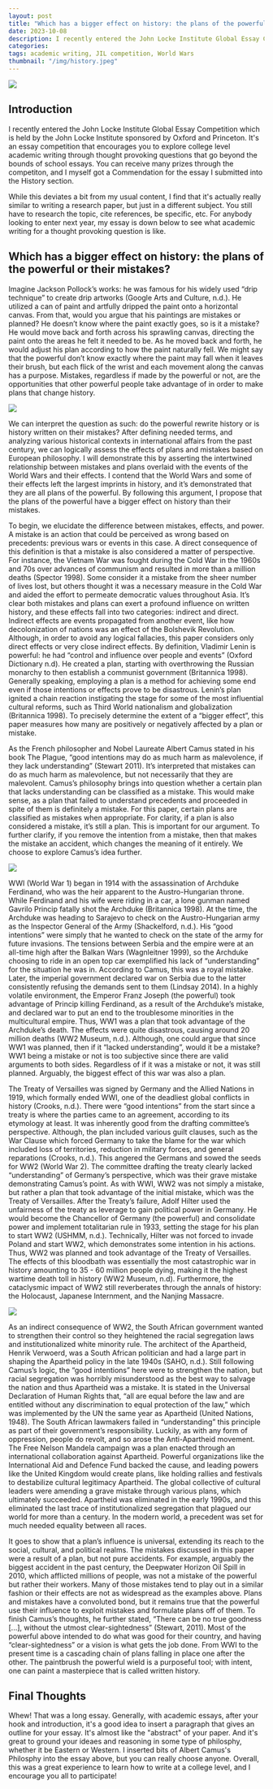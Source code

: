 ```yaml
---
layout: post
title: "Which has a bigger effect on history: the plans of the powerful or their mistakes?"
date: 2023-10-08
description: I recently entered the John Locke Institute Global Essay Competition which is held by the John Locke Institute sponsored by Oxford and Princeton. It's an essay competition that encourages you to explore college level academic writing through thought provoking questions that go beyond the bounds of school essays. You can receive many prizes through the competiton, and I myself got a Commendation for the essay I submitted into the History section...
categories: 
tags: academic writing, JIL competition, World Wars 
thumbnail: "/img/history.jpeg"
---
```


<img class="normal" src="/img/history.jpeg">

## Introduction

I recently entered the John Locke Institute Global Essay Competition which is held by the John Locke Institute sponsored by Oxford and Princeton. It's an essay competition that encourages you to explore college level academic writing through thought provoking questions that go beyond the bounds of school essays. You can receive many prizes through the competiton, and I myself got a Commendation for the essay I submitted into the History section. 

While this deviates a bit from my usual content, I find that it's actually really similar to writing a research paper, but just in a different subject. You still have to research the topic, cite references, be specific, etc. For anybody looking to enter next year, my essay is down below to see what academic writing for a thought provoking question is like. 

## Which has a bigger effect on history: the plans of the powerful or their mistakes?

Imagine Jackson Pollock’s works: he was famous for his widely used “drip technique” to create drip artworks (Google Arts and Culture, n.d.). He utilized a can of paint and artfully dripped the paint onto a horizontal canvas. From that, would you argue that his paintings are mistakes or planned? He doesn’t know where the paint exactly goes, so is it a mistake? He would move back and forth across his sprawling canvas, directing the paint onto the areas he felt it needed to be. As he moved back and forth, he would adjust his plan according to how the paint naturally fell. We might say that the powerful don’t know exactly where the paint may fall when it leaves their brush, but each flick of the wrist and each movement along the canvas has a purpose. Mistakes, regardless if made by the powerful or not, are the opportunities that other powerful people take advantage of in order to make plans that change history.

<img class="normal" src="/img/pollock3.jpeg">

We can interpret the question as such: do the powerful rewrite history or is history written on their mistakes? After defining needed terms, and analyzing various historical contexts in international affairs from the past century, we can logically assess the effects of plans and mistakes based on European philosophy. I will demonstrate this by asserting the intertwined relationship between mistakes and plans overlaid with the events of the World Wars and their effects. I contend that the World Wars and some of their effects left the largest imprints in history, and it’s demonstrated that they are all plans of the powerful. By following this argument, I propose that the plans of the powerful have a bigger effect on history than their mistakes. 

To begin, we elucidate the difference between mistakes, effects, and power. A mistake is an action that could be perceived as wrong based on precedents: previous wars or events in this case. A direct consequence of this definition is that a mistake is also considered a matter of perspective. For instance, the Vietnam War was fought during the Cold War in the 1960s and 70s over advances of communism and resulted in more than a million deaths (Spector 1998). Some consider it a mistake from the sheer number of lives lost, but others thought it was a necessary measure in the Cold War and aided the effort to permeate democratic values throughout Asia. It’s clear both mistakes and plans can exert a profound influence on written history, and these effects fall into two categories: indirect and direct. Indirect effects are events propagated from another event, like how decolonization of nations was an effect of the Bolshevik Revolution. Although, in order to avoid any logical fallacies, this paper considers only direct effects or very close indirect effects. By definition, Vladimir Lenin is powerful: he had “control and influence over people and events” (Oxford Dictionary n.d). He created a plan, starting with overthrowing the Russian monarchy to then establish a communist government (Britannica 1998). Generally speaking, employing a plan is a method for achieving some end even if those intentions or effects prove to be disastrous. Lenin’s plan ignited a chain reaction instigating the stage for some of the most influential cultural reforms, such as Third World nationalism and globalization (Britannica 1998). To precisely determine the extent of a “bigger effect”, this paper measures how many are positively or negatively affected by a plan or mistake. 

As the French philosopher and Nobel Laureate Albert Camus stated in his book The Plague, “good intentions may do as much harm as malevolence, if they lack understanding” (Stewart 2011). It’s interpreted that mistakes can do as much harm as malevolence, but not necessarily that they are malevolent. Camus’s philosophy brings into question whether a certain plan that lacks understanding can be classified as a mistake. This would make sense, as a plan that failed to understand precedents and proceeded in spite of them is definitely a mistake. For this paper, certain plans are classified as mistakes when appropriate. For clarity, if a plan is also considered a mistake, it’s still a plan. This is important for our argument. To further clarify, if you remove the intention from a mistake, then that makes the mistake an accident, which changes the meaning of it entirely. We choose to explore Camus’s idea further. 

<img class="small" src="/img/camus.jpeg">

WWI (World War 1) began in 1914 with the assassination of Archduke Ferdinand, who was the heir apparent to the Austro-Hungarian throne. While Ferdinand and his wife were riding in a car, a lone gunman named Gavrilo Princip fatally shot the Archduke (Britannica 1998). At the time, the Archduke was heading to Sarajevo to check on the Austro-Hungarian army as the Inspector General of the Army (Shackelford, n.d.). His “good intentions” were simply that he wanted to check on the state of the army for future invasions. The tensions between Serbia and the empire were at an all-time high after the Balkan Wars (Wagnleitner 1999), so the Archduke choosing to ride in an open top car exemplified his lack of “understanding” for the situation he was in. According to Camus, this was a royal mistake. Later, the imperial government declared war on Serbia due to the latter consistently refusing the demands sent to them (Lindsay 2014). In a highly volatile environment, the Emperor Franz Joseph (the powerful) took advantage of Princip killing Ferdinand, as a result of the Archduke’s mistake, and declared war to put an end to the troublesome minorities in the multicultural empire. Thus, WW1 was a plan that took advantage of the Archduke’s death. The effects were quite disastrous, causing around 20 million deaths (WW2 Museum, n.d.). Although, one could argue that since WW1 was planned, then if it “lacked understanding”, would it be a mistake? WW1 being a mistake or not is too subjective since there are valid arguments to both sides. Regardless of if it was a mistake or not, it was still planned. Arguably, the biggest effect of this war was also a plan. 

The Treaty of Versailles was signed by Germany and the Allied Nations in 1919, which formally ended WWI, one of the deadliest global conflicts in history (Crooks, n.d.). There were “good intentions” from the start since a treaty is where the parties came to an agreement, according to its etymology at least. It was inherently good from the drafting committee’s perspective. Although, the plan included various guilt clauses, such as the War Clause which forced Germany to take the blame for the war which included loss of territories, reduction in military forces, and general reparations (Crooks, n.d.). This angered the Germans and sowed the seeds for WW2 (World War 2). The committee drafting the treaty clearly lacked “understanding” of Germany’s perspective, which was their grave mistake demonstrating Camus’s point. As with WWI, WW2 was not simply a mistake, but rather a plan that took advantage of the initial mistake, which was the Treaty of Versailles. After the Treaty’s failure, Adolf Hilter used the unfairness of the treaty as leverage to gain political power in Germany. He would become the Chancellor of Germany (the powerful) and consolidate power and implement totalitarian rule in 1933, setting the stage for his plan to start WW2 (USHMM, n.d.). Technically, Hilter was not forced to invade Poland and start WW2, which demonstrates some intention in his actions. Thus, WW2 was planned and took advantage of the Treaty of Versailles. The effects of this bloodbath was essentially the most catastrophic war in history amounting to 35 - 60 million people dying, making it the highest wartime death toll in history (WW2 Museum, n.d). Furthermore, the cataclysmic impact of WW2 still reverberates through the annals of history: the Holocaust, Japanese Internment, and the Nanjing Massacre. 

<img class="normal" src="/img/treaty.jpeg">

As an indirect consequence of WW2, the South African government wanted to strengthen their control so they heightened the racial segregation laws and institutionalized white minority rule. The architect of the Apartheid, Henrik Verwoerd, was a South African politician and had a large part in shaping the Apartheid policy in the late 1940s (SAHO, n.d.). Still following Camus’s logic, the “good intentions” here were to strengthen the nation, but racial segregation was horribly misunderstood as the best way to salvage the nation and thus Apartheid was a mistake. It is stated in the Universal Declaration of Human Rights that, “all are equal before the law and are entitled without any discrimination to equal protection of the law,” which was implemented by the UN the same year as Apartheid (United Nations, 1948). The South African lawmakers failed in “understanding” this principle as part of their government’s responsibility. Luckily, as with any form of oppression, people do revolt, and so arose the Anti-Apartheid movement. The Free Nelson Mandela campaign was a plan enacted through an international collaboration against Apartheid. Powerful organizations like the International Aid and Defence Fund backed the cause, and leading powers like the United Kingdom would create plans, like holding rallies and festivals to destabilize cultural legitimacy Apartheid. The global collective of cultural leaders were amending a grave mistake through various plans, which ultimately succeeded. Apartheid was eliminated in the early 1990s, and this eliminated the last trace of institutionalized segregation that plagued our world for more than a century. In the modern world, a precedent was set for much needed equality between all races.  

It goes to show that a plan’s influence is universal, extending its reach to the social, cultural, and political realms. The mistakes discussed in this paper were a result of a plan, but not pure accidents. For example, arguably the biggest accident in the past century, the Deepwater Horizon Oil Spill in 2010, which afflicted millions of people, was not a mistake of the powerful but rather their workers. Many of those mistakes tend to play out in a similar fashion or their effects are not as widespread as the examples above. Plans and mistakes have a convoluted bond, but it remains true that the powerful use their influence to exploit mistakes and formulate plans off of them. To finish Camus’s thoughts, he further stated, “There can be no true goodness [...], without the utmost clear-sightedness” (Stewart, 2011). Most of the powerful above intended to do what was good for their country, and having “clear-sightedness” or a vision is what gets the job done. From WWI to the present time is a cascading chain of plans falling in place one after the other. The paintbrush the powerful wield is a purposeful tool; with intent, one can paint a masterpiece that is called written history.

## Final Thoughts

Whew! That was a long essay. Generally, with academic essays, after your hook and introduction, it's a good idea to insert a paragraph that gives an outline for your essay. It's almost like the "abstract" of your paper. And it's great to ground your ideaes and reasoning in some type of philosphy, whether it be Eastern or Western. I inserted bits of Albert Camus's Philosphy into the essay above, but you can really choose anyone. Overall, this was a great experience to learn how to write at a college level, and I encourage you all to participate!


